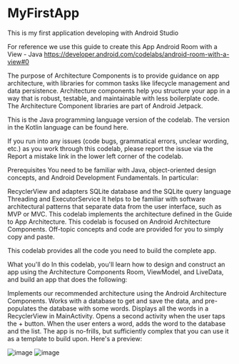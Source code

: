 # MyFirstApp

This is my first application developing with Android Studio

For reference we use this guide to create this App
Android Room with a View - Java
https://developer.android.com/codelabs/android-room-with-a-view#0



The purpose of Architecture Components is to provide guidance on app architecture, with libraries for common tasks like lifecycle management and data persistence. Architecture components help you structure your app in a way that is robust, testable, and maintainable with less boilerplate code. The Architecture Component libraries are part of Android Jetpack.

This is the Java programming language version of the codelab. The version in the Kotlin language can be found here.

If you run into any issues (code bugs, grammatical errors, unclear wording, etc.) as you work through this codelab, please report the issue via the Report a mistake link in the lower left corner of the codelab.

Prerequisites
You need to be familiar with Java, object-oriented design concepts, and Android Development Fundamentals. In particular:

RecyclerView and adapters
SQLite database and the SQLite query language
Threading and ExecutorService
It helps to be familiar with software architectural patterns that separate data from the user interface, such as MVP or MVC. This codelab implements the architecture defined in the Guide to App Architecture.
This codelab is focused on Android Architecture Components. Off-topic concepts and code are provided for you to simply copy and paste.

This codelab provides all the code you need to build the complete app.

What you'll do
In this codelab, you'll learn how to design and construct an app using the Architecture Components Room, ViewModel, and LiveData, and build an app that does the following:

Implements our recommended architecture using the Android Architecture Components.
Works with a database to get and save the data, and pre-populates the database with some words.
Displays all the words in a RecyclerView in MainActivity.
Opens a second activity when the user taps the + button. When the user enters a word, adds the word to the database and the list.
The app is no-frills, but sufficiently complex that you can use it as a template to build upon. Here's a preview:


![image](https://user-images.githubusercontent.com/68777214/198829038-dfa0fb9a-607e-4f1f-81c9-382feeda1585.png)
![image](https://user-images.githubusercontent.com/68777214/198829271-404abd3e-e5f4-4ab3-b173-7873f21af327.png)


